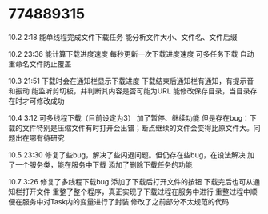 # 774889315

10.2 2:18
能单线程完成文件下载任务
能分析文件大小、文件名、文件后缀

10.2 23:36
能计算下载进度速度
每秒更新一次下载进度速度
可多任务下载
自动重命名文件防止覆盖

10.3 21:51
下载时会在通知栏显示下载进度
下载结束后通知栏有通知，有提示音和振动
能监听剪切板，并判断其内容是否可能为URL
能修改保存目录，当目录存在时才可修改成功

10.4 3:12
可多线程下载（目前设定为3）
加了暂停、继续功能
但是存在bug：下载的文件特别是压缩文件有时打开会出错；断点继续的文件会变得比原文件大。问题出在哪有待研究

10.5 23:30
修复了些bug，解决了些闪退问题。但仍存在些bug，在设法解决
加了一个服务类，能在服务中下载
添加了删除下载任务的功能

10.7 3:26
修复了多线程下载bug
添加了下载后打开文件的按钮
下载完后也可从通知栏打开文件
重整了整个程序，真正实现了下载过程在服务中进行
重整过程中顺便在服务中对Task内的变量进行了封装
修改了之前部分不太规范的代码
